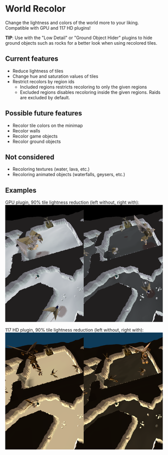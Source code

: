 # World Recolor

Change the lightness and colors of the world more to your liking.  
Compatible with GPU and 117 HD plugins!

**TIP**: Use with the "Low Detail" or "Ground Object Hider" plugins to hide ground objects such as rocks for 
a better look when using recolored tiles.

## Current features
* Reduce lightness of tiles
* Change hue and saturation values of tiles
* Restrict recolors by region ids
  * Included regions restricts recoloring to only the given regions
  * Excluded regions disables recoloring inside the given regions. Raids are excluded by default.

## Possible future features
* Recolor tile colors on the minimap
* Recolor walls
* Recolor game objects
* Recolor ground objects

## Not considered
* Recoloring textures (water, lava, etc.)
* Recoloring animated objects (waterfalls, geysers, etc.)

## Examples

GPU plugin, 90% tile lightness reduction (left without, right with):
![GPU plugin](./docs/gpu-plugin.png)

117 HD plugin, 90% tile lightness reduction (left without, right with):
![117 HD plugin](./docs/117hd-plugin.png)
